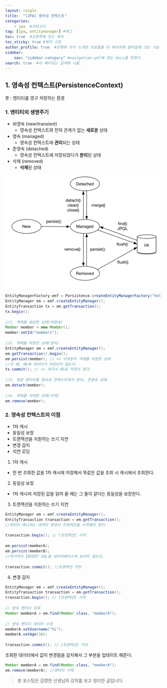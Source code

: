 ```yaml
---
layout: single
title:  "[JPA] 영속성 컨텍스트"
categories: 
    - jpa  #카테고리
tag: [jpa, entitymanager] #태그
toc: true  #오른쪽에 있는 목차
toc_sticky: true #목차 고정
author_profile: true  #왼쪽에 자기 소개란 프로필을 이 페이지에 들어갈때 끄는 기능
sidebar:
    nav: "sidebar-category" #navigation.yml에 있는 docs를 뜻한다.
search: true  #이 페이지는 검색에 나옴.
---
```


## 1. 영속성 컨텍스트(PersistenceContext)

뜻 : 엔티티를 영구 저장하는 환경

### 1. 엔티티의 생명주기

- 비영속 (new/transient)
    - 영속성 컨텍스트와 전혀 관계가 없는 **새로운** 상태
- 영속 (managed)
    - 영속성 컨텍스트에 **관리**되는 상태
- 준영속 (detached)
    - 영속성 컨텍스트에 저장되었다가 **분리**된 상태
- 삭제 (removed)
    - **삭제**된 상태

![entityLifeCycle.png](/assets/images/2023-02-12/entityLifeCycle.png)

```java
EntityManagerFactory emf = Persistence.createEntityManagerFactory("hello");
EntityManager em = emf.createEntityManager();
EntityTransaction tx = em.getTransaction();
tx.begin();

//1. 객체를 생성한 상태(비영속)
Member member = new Member();
member.setId("member1");

//2. 객체를 저장한 상태(영속)
EntityManager em = emf.createEntityManager();
em.getTransaction().begin();
em.persist(member); // << 이부분이 객체를 저장한 상태
//이 때, db에 데이터가 저장되지 않는다. 
tx.commit(); // << 여기서 db로 저장이 된다.

//3. 회원 엔티티를 영속성 컨텍스트에서 분리, 준영속 상태
em.detach(member);

//4. 객체를 삭제한 상태(삭제)
em.remove(member);
```

### 2. 영속성 컨텍스트의 이점
- 1차 캐시
- 동일성 보장
- 트랜잭션을 지원하는 쓰기 지연
- 변경 감지
- 지연 로딩

1. 1차 캐시
- 한 번 조회한 값을 1차 캐시에 저장해서 똑같은 값을 조회 시 캐시에서 조회한다.

2. 동일성 보장
- 1차 캐시저 저장된 값을 읽어 올 때는 그 둘이 같다는 동일성을 보장한다.

3. 트랜잭션을 지원하는 쓰기 지연
```java
EntityManager em = emf.createEntityManager();
EntityTransaction transaction = em.getTransaction();
//엔티티 매니저는 데이터 변경시 트랜잭션을 시작해야 한다.

transaction.begin(); // [트랜잭션] 시작

em.persist(memberA);
em.persist(memberB);
//여기까지 INSERT SQL을 데이터베이스에 보내지 않는다.

transaction.commit(); //트랜잭션 커밋
```

4. 변경 감지
```java
EntityManager em = emf.createEntityManager();
EntityTransaction transaction = em.getTransaction();
transaction.begin(); // [트랜잭션] 시작

// 영속 엔티티 조회
Member memberA = em.find(Member.class, "memberA");

// 영속 엔티티 데이터 수정
memberA.setUsername("hi");
memberA.setAge(10);

transaction.commit(); // [트랜잭션] 커밋
```
조회한 데이터에서 값이 변경됨을 감지해서 그 부분을 업데이트 해준다. 

```java
Member memberA = em.find(Member.class, "memberA");
em.remove(memberA); //엔티티 삭제
```



> 본 포스팅은 김영한 선생님의 강의를 보고 정리한 글입니다.